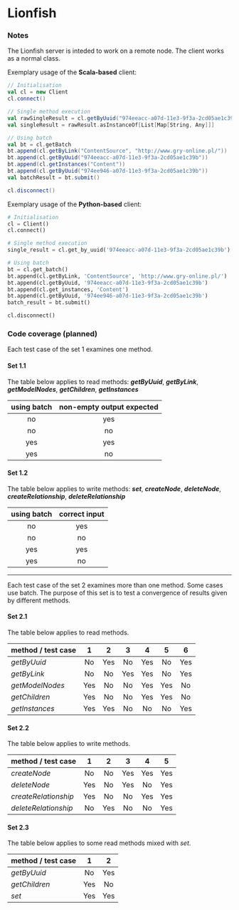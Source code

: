 Lionfish
===

### Notes

The Lionfish server is inteded to work on a remote node. The client works as a normal class.

Exemplary usage of the **Scala-based** client:

```scala
// Initialisation
val cl = new Client
cl.connect()

// Single method execution
val rawSingleResult = cl.getByUuid("974eeacc-a07d-11e3-9f3a-2cd05ae1c39b").run()
val singleResult = rawResult.asInstanceOf[List[Map[String, Any]]]

// Using batch
val bt = cl.getBatch
bt.append(cl.getByLink("ContentSource", "http://www.gry-online.pl/"))
bt.append(cl.getByUuid("974eeacc-a07d-11e3-9f3a-2cd05ae1c39b"))
bt.append(cl.getInstances("Content"))
bt.append(cl.getByUuid("974ee946-a07d-11e3-9f3a-2cd05ae1c39b"))
val batchResult = bt.submit()

cl.disconnect()
```

Exemplary usage of the **Python-based** client:

```python
# Initialisation
cl = Client()
cl.connect()

# Single method execution
single_result = cl.get_by_uuid('974eeacc-a07d-11e3-9f3a-2cd05ae1c39b')

# Using batch
bt = cl.get_batch()
bt.append(cl.getByLink, 'ContentSource', 'http://www.gry-online.pl/')
bt.append(cl.getByUuid, '974eeacc-a07d-11e3-9f3a-2cd05ae1c39b')
bt.append(cl.get_instances, 'Content')
bt.append(cl.getByUuid, '974ee946-a07d-11e3-9f3a-2cd05ae1c39b')
batch_result = bt.submit()

cl.disconnect()
```

### Code coverage (planned)

Each test case of the set 1 examines one method.

#### Set 1.1

The table below applies to read methods: **_getByUuid_**, **_getByLink_**, **_getModelNodes_**, **_getChildren_**,
**_getInstances_**

| using batch | non-empty output expected |
| :---------: | :-----------------------: |
| no  | yes |
| no  | no  |
| yes | yes |
| yes | no  |

#### Set 1.2

The table below applies to write methods: **_set_**, **_createNode_**, **_deleteNode_**, **_createRelationship_**,
**_deleteRelationship_**

| using batch | correct input |
| :---------: | :-----------: |
| no  | yes |
| no  | no  |
| yes | yes |
| yes | no  |

***

Each test case of the set 2 examines more than one method. Some cases use batch. The purpose of this set
is to test a convergence of results given by different methods.

#### Set 2.1

The table below applies to read methods.

| method / test case     | 1 | 2 | 3 | 4 | 5 | 6 |
| :--------------------- | :---: | :---: | :---: | :---: | :---: | :---: |
| _getByUuid_            | No  | Yes | No  | Yes | No  | Yes |
| _getByLink_            | No  | No  | Yes | Yes | No  | Yes |
| _getModelNodes_        | Yes | No  | No  | Yes | Yes | No  |
| _getChildren_          | Yes | No  | No  | Yes | Yes | No  |
| _getInstances_         | Yes | Yes | No  | No  | No  | Yes |

#### Set 2.2

The table below applies to write methods.

| method / test case     | 1 | 2 | 3 | 4 | 5 |
| :--------------------- | :---: | :---: | :---: | :---: | :---: |
| _createNode_           | No  | No  | Yes | Yes | Yes |
| _deleteNode_           | Yes | No  | Yes | No  | Yes |
| _createRelationship_   | Yes | No  | No  | Yes | Yes |
| _deleteRelationship_   | No  | Yes | No  | No  | Yes |

#### Set 2.3

The table below applies to some read methods mixed with _set_.

| method / test case     | 1 | 2 |
| :--------------------- | :---: | :---: |
| _getByUuid_           | No  | Yes |
| _getChildren_         | Yes | No  |
| _set_                 | Yes | Yes |
